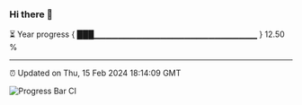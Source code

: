 ### Hi there 👋

⏳ Year progress { ███▁▁▁▁▁▁▁▁▁▁▁▁▁▁▁▁▁▁▁▁▁▁▁▁▁▁▁ } 12.50 %

---

⏰ Updated on Thu, 15 Feb 2024 18:14:09 GMT

![Progress Bar CI](https://github.com/liununu/liununu/workflows/Progress%20Bar%20CI/badge.svg)

